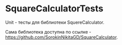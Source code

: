 # SquareCalculatorTests

Unit - тесты для библиотеки SquereCalculator.

Сама библиотека доступна по ссылке - https://github.com/SorokinNikitaGD/SquareCalculator.
